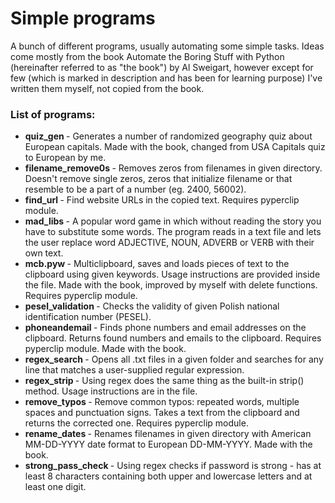 # Simple programs

A bunch of different programs, usually automating some simple tasks. Ideas come mostly from the book Automate the Boring Stuff with Python (hereinafter referred to as "the book") by Al Sweigart, however except for few (which is marked in description and has been for learning purpose) I've written them myself, not copied from the book.

### List of programs:
<ul>
  <li> <b> quiz_gen </b> - Generates a number of randomized geography quiz about European capitals. Made with the book, changed from USA Capitals quiz to European by me.
  <li> <b> filename_remove0s </b> - Removes zeros from filenames in given directory. Doesn't remove single zeros, zeros that initialize filename or that resemble to be a part of a number (eg. 2400, 56002).
  <li> <b> find_url </b> - Find website URLs in the copied text. Requires pyperclip module.
  <li> <b> mad_libs </b> - A popular word game in which without reading the story you have to substitute some words. The program reads in a text file and lets the user replace word ADJECTIVE, NOUN, ADVERB or VERB with their own text.
  <li> <b> mcb.pyw </b> - Multiclipboard, saves and loads pieces of text to the clipboard using given keywords. Usage instructions are provided inside the file. Made with the book, improved by myself with delete functions. Requires pyperclip module.
  <li> <b> pesel_validation </b> - Checks the validity of given Polish national identification number (PESEL).
  <li> <b> phoneandemail </b> - Finds phone numbers and email addresses on the clipboard. Returns found numbers and emails to the clipboard. Requires pyperclip module. Made with the book.
  <li> <b> regex_search </b> - Opens all .txt files in a given folder and searches for any line that matches a user-supplied regular expression.
  <li> <b> regex_strip </b> - Using regex does the same thing as the built-in strip() method. Usage instructions are in the file.
  <li> <b> remove_typos </b> - Remove common typos: repeated words, multiple spaces and punctuation signs. Takes a text from the clipboard and returns the corrected one. Requires pyperclip module.
  <li> <b> rename_dates </b> - Renames filenames in given directory
with American MM-DD-YYYY date format to European DD-MM-YYYY. Made with the book.
  <li> <b> strong_pass_check </b> - Using regex checks if password is strong - has at least 8 characters containing both upper and lowercase letters and at least one digit.
</ul>
